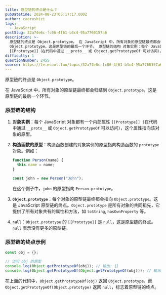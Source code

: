 ```yaml
---
title: 原型链的终点是什么？
pubDatetime: 2024-08-23T05:17:17.000Z
author: caorushizi
tags:
  - JavaScript
postSlug: 32a74e6c-fc06-4f61-b3c4-95a7760157a6
description: >-
  原型链的终点是 Object.prototype。 在 JavaScript 中，所有对象的原型链最终都会归结到
  Object.prototype，这是原型链的最后一个环节。 原型链的结构 对象实例：每个 JavaScript 对象都有一个内部属性
  [[Prototype]]（在代码中通过 __proto__ 或 Object.getPrototypeOf 可以访问），这个属性指向该对象的原型。
difficulty: 1
questionNumber: 2455
source: https://fe.ecool.fun/topic/32a74e6c-fc06-4f61-b3c4-95a7760157a6
---
```


原型链的终点是 `Object.prototype`。

在 JavaScript 中，所有对象的原型链最终都会归结到 `Object.prototype`，这是原型链的最后一个环节。

### 原型链的结构

1. **对象实例**：每个 JavaScript 对象都有一个内部属性 `[[Prototype]]`（在代码中通过 `__proto__` 或 `Object.getPrototypeOf` 可以访问），这个属性指向该对象的原型。

2. **构造函数的原型**：构造函数创建的对象实例的原型指向构造函数的 `prototype` 对象。例如：

   ```javascript
   function Person(name) {
     this.name = name;
   }

   const john = new Person("John");
   ```

   在这个例子中，`john` 的原型指向 `Person.prototype`。

3. **`Object.prototype`**：每个对象的原型链最终都会指向 `Object.prototype`。这是 JavaScript 原型链的终点。`Object.prototype` 是所有对象的共同祖先，它提供了所有对象共有的属性和方法，如 `toString`, `hasOwnProperty` 等。

4. **`null`**：`Object.prototype` 的 `[[Prototype]]` 是 `null`，这是原型链的终点。`null` 表示没有更多的原型链。

### 原型链的终点示例

```javascript
const obj = {};

// 访问 obj 的原型
console.log(Object.getPrototypeOf(obj)); // 输出: {}
console.log(Object.getPrototypeOf(Object.getPrototypeOf(obj))); // 输出: null
```

在上面的代码中，`Object.getPrototypeOf(obj)` 返回 `Object.prototype`，而 `Object.getPrototypeOf(Object.prototype)` 返回 `null`，标志着原型链的终点。
